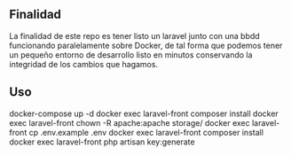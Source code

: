 ## Finalidad

La finalidad de este repo es tener listo un laravel junto con una bbdd funcionando paralelamente sobre Docker, de tal forma que podemos tener un pequeño entorno de desarrollo listo en minutos conservando la integridad de los cambios que hagamos.

## Uso

docker-compose up -d
docker exec laravel-front composer install
docker exec laravel-front chown -R apache:apache storage/
docker exec laravel-front cp .env.example .env
docker exec laravel-front composer install
docker exec laravel-front php artisan key:generate
